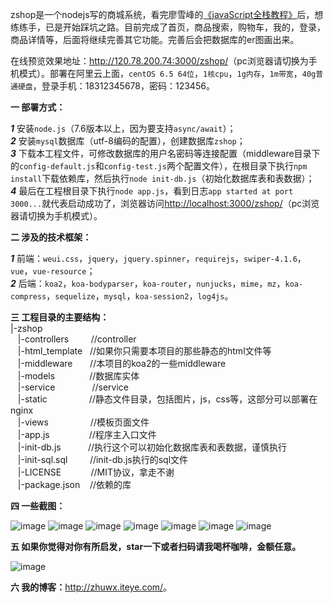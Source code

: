 zshop是一个nodejs写的商城系统，看完廖雪峰的[《javaScript全栈教程》](https://www.liaoxuefeng.com/wiki/001434446689867b27157e896e74d51a89c25cc8b43bdb3000)后，想练练手，已是开始踩坑之路。目前完成了首页，商品搜索，购物车，我的，登录，商品详情等，后面将继续完善其它功能。完善后会把数据库的er图画出来。

在线预览效果地址：<http://120.78.200.74:3000/zshop/>（pc浏览器请切换为手机模式）。部署在阿里云上面，`centOS 6.5 64位`，`1核cpu`，`1g内存`，`1m带宽`，`40g普通硬盘`，登录手机：18312345678，密码：123456。

<b>一 部署方式：</b></br>

<b><i>1</i></b> 安装`node.js`（7.6版本以上，因为要支持`async/await`）；</br>
<b><i>2</i></b> 安装`mysql`数据库（utf-8编码的配置），创建数据库`zshop`；</br>
<b><i>3</i></b> 下载本工程文件，可修改数据库的用户名密码等连接配置（middleware目录下的`config-default.js`和`config-test.js`两个配置文件），在根目录下执行`npm install`下载依赖库，然后执行`node init-db.js`（初始化数据库表和表数据）；</br>
<b><i>4</i></b> 最后在工程根目录下执行`node app.js`，看到日志`app started at port 3000...`就代表启动成功了，浏览器访问<http://localhost:3000/zshop/>（pc浏览器请切换为手机模式）。

<b>二 涉及的技术框架：</b></br>

<b><i>1</i></b> 前端：`weui.css`，`jquery`，`jquery.spinner`，`requirejs`，`swiper-4.1.6`，`vue`，`vue-resource`；</br>
<b><i>2</i></b> 后端：`koa2`，`koa-bodyparser`，`koa-router`，`nunjucks`，`mime`，`mz`，`koa-compress`，`sequelize`，`mysql`，`koa-session2`，`log4js`。

<b>三 工程目录的主要结构：</b></br>
|-zshop</br>
&nbsp;&nbsp;&nbsp;|-controllers       &nbsp;&nbsp;&nbsp;&nbsp;&nbsp;&nbsp;&nbsp;&nbsp;//controller</br>
&nbsp;&nbsp;&nbsp;|-html_template     &nbsp;&nbsp;//如果你只需要本项目的那些静态的html文件等</br>
&nbsp;&nbsp;&nbsp;|-middleware        &nbsp;&nbsp;&nbsp;&nbsp;&nbsp;&nbsp;//本项目的koa2的一些middleware</br>
&nbsp;&nbsp;&nbsp;|-models            &nbsp;&nbsp;&nbsp;&nbsp;&nbsp;&nbsp;&nbsp;&nbsp;&nbsp;&nbsp;&nbsp;&nbsp;&nbsp;//数据库实体</br>
&nbsp;&nbsp;&nbsp;|-service           &nbsp;&nbsp;&nbsp;&nbsp;&nbsp;&nbsp;&nbsp;&nbsp;&nbsp;&nbsp;&nbsp;&nbsp;&nbsp;&nbsp;//service</br>
&nbsp;&nbsp;&nbsp;|-static            &nbsp;&nbsp;&nbsp;&nbsp;&nbsp;&nbsp;&nbsp;&nbsp;&nbsp;&nbsp;&nbsp;&nbsp;&nbsp;&nbsp;&nbsp;&nbsp;//静态文件目录，包括图片，js，css等，这部分可以部署在nginx</br>
&nbsp;&nbsp;&nbsp;|-views             &nbsp;&nbsp;&nbsp;&nbsp;&nbsp;&nbsp;&nbsp;&nbsp;&nbsp;&nbsp;&nbsp;&nbsp;&nbsp;&nbsp;&nbsp;&nbsp;//模板页面文件</br>
&nbsp;&nbsp;&nbsp;|-app.js            &nbsp;&nbsp;&nbsp;&nbsp;&nbsp;&nbsp;&nbsp;&nbsp;&nbsp;&nbsp;&nbsp;&nbsp;&nbsp;&nbsp;&nbsp;//程序主入口文件</br>
&nbsp;&nbsp;&nbsp;|-init-db.js        &nbsp;&nbsp;&nbsp;&nbsp;&nbsp;&nbsp;&nbsp;&nbsp;&nbsp;&nbsp;//执行这个可以初始化数据库表和表数据，谨慎执行</br>
&nbsp;&nbsp;&nbsp;|-init-sql.sql      &nbsp;&nbsp;&nbsp;&nbsp;&nbsp;&nbsp;&nbsp;&nbsp;//init-db.js执行的sql文件</br>
&nbsp;&nbsp;&nbsp;|-LICENSE           &nbsp;&nbsp;&nbsp;&nbsp;&nbsp;&nbsp;&nbsp;&nbsp;&nbsp;&nbsp;&nbsp;//MIT协议，拿走不谢</br>
&nbsp;&nbsp;&nbsp;|-package.json      &nbsp;&nbsp;&nbsp;//依赖的库
  
<b>四 一些截图：</b></br>

![image](https://github.com/halloffamezwx/zshop/raw/master/html_template/screenshot/1.jpg)
![image](https://github.com/halloffamezwx/zshop/raw/master/html_template/screenshot/2.jpg)
![image](https://github.com/halloffamezwx/zshop/raw/master/html_template/screenshot/3.jpg)
![image](https://github.com/halloffamezwx/zshop/raw/master/html_template/screenshot/4.jpg)
![image](https://github.com/halloffamezwx/zshop/raw/master/html_template/screenshot/5.jpg)
![image](https://github.com/halloffamezwx/zshop/raw/master/html_template/screenshot/6.jpg)
![image](https://github.com/halloffamezwx/zshop/raw/master/html_template/screenshot/8.jpg)

<b>五 如果你觉得对你有所启发，star一下或者扫码请我喝杯咖啡，金额任意。</b></br>

![image](https://github.com/halloffamezwx/zshop/raw/master/html_template/screenshot/7.png)

<b>六 我的博客：</b><http://zhuwx.iteye.com/>。